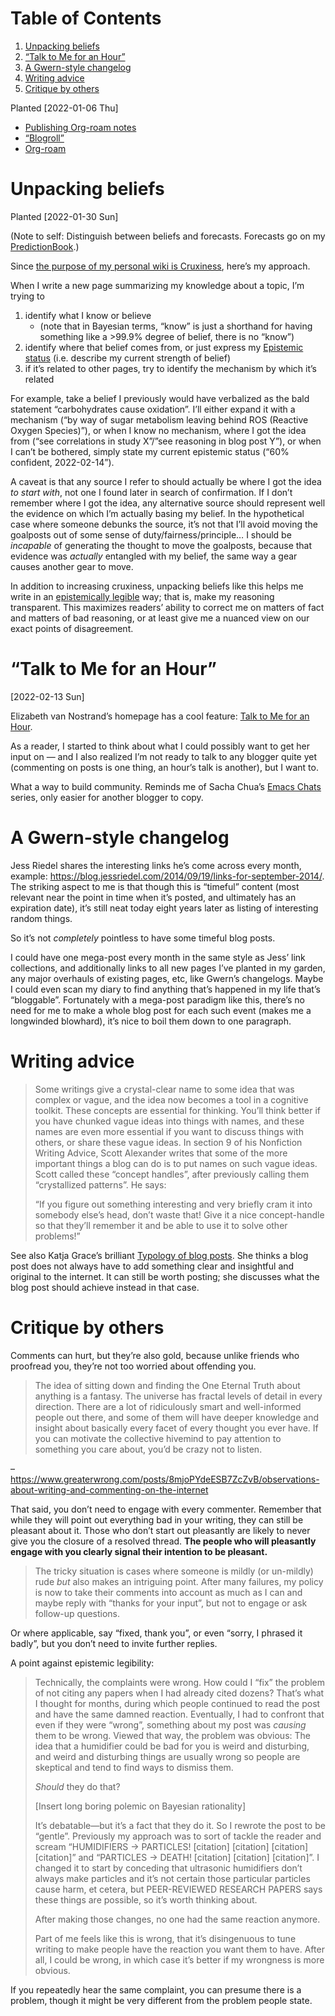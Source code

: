 
# Table of Contents

1.  [Unpacking beliefs](#org85f03fe)
2.  [&ldquo;Talk to Me for an Hour&rdquo;](#org51d14d7)
3.  [A Gwern-style changelog](#orgfc8544a)
4.  [Writing advice](#org9c8033f)
5.  [Critique by others](#orgd1898ff)

Planted <span class="timestamp-wrapper"><span class="timestamp">[2022-01-06 Thu]</span></span>

-   [Publishing Org-roam notes](../2022-01-09-publishing-org-roam-notes.md)
-   [&ldquo;Blogroll&rdquo;](2022-01-17-blogroll.md)
-   [Org-roam](2022-01-04-roam.md)


<a id="org85f03fe"></a>

# Unpacking beliefs

Planted <span class="timestamp-wrapper"><span class="timestamp">[2022-01-30 Sun]</span></span>

(Note to self:  Distinguish between beliefs and forecasts.  Forecasts go on my [PredictionBook](../2022-02-14-predictionbook.md).)

Since [the purpose of my personal wiki is Cruxiness](../2022-02-14-the-purpose-of-my-personal-wiki-is-cruxiness.md), here&rsquo;s my approach.

When I write a new page summarizing my knowledge about a topic, I&rsquo;m trying to

1.  identify what I know or believe
    -   (note that in Bayesian terms, &ldquo;know&rdquo; is just a shorthand for having something like a >99.9% degree of belief, there is no &ldquo;know&rdquo;)
2.  identify where that belief comes from, or just express my [Epistemic status](../2022-01-13-epistemic-status.md) (i.e. describe my current strength of belief)
3.  if it&rsquo;s related to other pages, try to identify the mechanism by which it&rsquo;s related

For example, take a belief I previously would have verbalized as the bald statement “carbohydrates cause oxidation”.  I&rsquo;ll either expand it with a mechanism (“by way of sugar metabolism leaving behind ROS (Reactive Oxygen Species)”), or when I know no mechanism, where I got the idea from (“see correlations in study X”/”see reasoning in blog post Y”), or when I can’t be bothered, simply state my current epistemic status (“60% confident, 2022-02-14”).

A caveat is that any source I refer to should actually be where I got the idea *to start with*, not one I found later in search of confirmation.  If I don&rsquo;t remember where I got the idea, any alternative source should represent well the evidence on which I&rsquo;m actually basing my belief.  In the hypothetical case where someone debunks the source, it&rsquo;s not that I&rsquo;ll avoid moving the goalposts out of some sense of duty/fairness/principle&#x2026;  I should be *incapable* of generating the thought to move the goalposts, because that evidence was *actually* entangled with my belief, the same way a gear causes another gear to move.

In addition to increasing cruxiness, unpacking beliefs like this helps me write in an [epistemically legible](https://www.greaterwrong.com/posts/jbE85wCkRr9z7tqmD/epistemic-legibility) way; that is, make my reasoning transparent.  This maximizes readers&rsquo; ability to correct me on matters of fact and matters of bad reasoning, or at least give me a nuanced view on our exact points of disagreement.


<a id="org51d14d7"></a>

# &ldquo;Talk to Me for an Hour&rdquo;

<span class="timestamp-wrapper"><span class="timestamp">[2022-02-13 Sun]</span></span>

Elizabeth van Nostrand&rsquo;s homepage has a cool feature: [Talk to Me for an Hour](https://acesounderglass.com/2020/04/18/talk-to-me-for-an-hour-2/).

As a reader, I started to think about what I could possibly want to get her input on &#x2014; and I also realized I&rsquo;m not ready to talk to any blogger quite yet (commenting on posts is one thing, an hour&rsquo;s talk is another), but I want to.

What a way to build community. Reminds me of Sacha Chua&rsquo;s [Emacs Chats](../2022-01-23-excerpts-from-sacha-s-emacs-chats.md) series, only easier for another blogger to copy.


<a id="orgfc8544a"></a>

# A Gwern-style changelog

Jess Riedel shares the interesting links he&rsquo;s come across every month, example: <https://blog.jessriedel.com/2014/09/19/links-for-september-2014/>. The striking aspect to me is that though this is &ldquo;timeful&rdquo; content (most relevant near the point in time when it&rsquo;s posted, and ultimately has an expiration date), it&rsquo;s still neat today eight years later as listing of interesting random things.

So it&rsquo;s not *completely* pointless to have some timeful blog posts.

I could have one mega-post every month in the same style as Jess&rsquo; link collections, and additionally links to all new pages I&rsquo;ve planted in my garden, any major overhauls of existing pages, etc, like Gwern&rsquo;s changelogs. Maybe I could even scan my diary to find anything that&rsquo;s happened in my life that&rsquo;s &ldquo;bloggable&rdquo;. Fortunately with a mega-post paradigm like this, there&rsquo;s no need for me to make a whole blog post for each such event (makes me a longwinded blowhard), it&rsquo;s nice to boil them down to one paragraph.


<a id="org9c8033f"></a>

# Writing advice

> Some writings give a crystal-clear name to some idea that was complex or vague, and the idea now becomes a tool in a cognitive toolkit. These concepts are essential for thinking. You’ll think better if you have chunked vague ideas into things with names, and these names are even more essential if you want to discuss things with others, or share these vague ideas. In section 9 of his Nonfiction Writing Advice, Scott Alexander writes that some of the more important things a blog can do is to put names on such vague ideas. Scott called these “concept handles”, after previously calling them “crystallized patterns”. He says:
> 
> &ldquo;If you figure out something interesting and very briefly cram it into somebody else’s head, don’t waste that! Give it a nice concept-handle so that they’ll remember it and be able to use it to solve other problems!&rdquo;

See also Katja Grace&rsquo;s brilliant [Typology of blog posts](https://www.greaterwrong.com/posts/HjL6pkiypGwBHqrwN/typology-of-blog-posts-that-don-t-always-add-anything-clear).  She thinks a blog post does not always have to add something clear and insightful and original to the internet.  It can still be worth posting; she discusses what the blog post should achieve instead in that case.


<a id="orgd1898ff"></a>

# Critique by others

Comments can hurt, but they&rsquo;re also gold, because unlike friends who proofread you, they&rsquo;re not too worried about offending you.

> The idea of sitting down and finding the One Eternal Truth about anything is a fantasy. The universe has fractal levels of detail in every direction. There are a lot of ridiculously smart and well-informed people out there, and some of them will have deeper knowledge and insight about basically every facet of every thought you ever have. If you can motivate the collective hivemind to pay attention to something you care about, you’d be crazy not to listen.

&#x2013; <https://www.greaterwrong.com/posts/8mjoPYdeESB7ZcZvB/observations-about-writing-and-commenting-on-the-internet>

That said, you don&rsquo;t need to engage with every commenter.  Remember that while they will point out everything bad in your writing, they can still be pleasant about it.  Those who don&rsquo;t start out pleasantly are likely to never give you the closure of a resolved thread.  **The people who will pleasantly engage with you clearly signal their intention to be pleasant.**

> The tricky situation is cases where someone is mildly (or un-mildly) rude *but* also makes an intriguing point. After many failures, my policy is now to take their comments into account as much as I can and maybe reply with “thanks for your input”, but not to engage or ask follow-up questions.

Or where applicable, say &ldquo;fixed, thank you&rdquo;, or even &ldquo;sorry, I phrased it badly&rdquo;, but you don&rsquo;t need to invite further replies.

A point against epistemic legibility:

> Technically, the complaints were wrong.  How could I “fix” the problem of not citing any papers when I had already cited dozens?  That’s what I thought for months, during which people continued to read the post and have the same damned reaction.  Eventually, I had to confront that even if they were “wrong”, something about my post was *causing* them to be wrong.  Viewed that way, the problem was obvious: The idea that a humidifier could be bad for you is weird and disturbing, and weird and disturbing things are usually wrong so people are skeptical and tend to find ways to dismiss them.
> 
> *Should* they do that?
> 
> [Insert long boring polemic on Bayesian rationality]
> 
> It’s debatable—but it’s a fact that they do it.  So I rewrote the post to be “gentle”. Previously my approach was to sort of tackle the reader and scream “HUMIDIFIERS → PARTICLES!  [citation] [citation] [citation] [citation]” and “PARTICLES → DEATH! [citation] [citation] [citation]”.  I changed it to start by conceding that ultrasonic humidifiers don’t always make particles and it’s not certain those particular particles cause harm, et cetera, but PEER-REVIEWED RESEARCH PAPERS says these things are possible, so it’s worth thinking about.
> 
> After making those changes, no one had the same reaction anymore.
> 
> Part of me feels like this is wrong, that it’s disingenuous to tune writing to make people have the reaction you want them to have.  After all, I could be wrong, in which case it’s better if my wrongness is more obvious.

If you repeatedly hear the same complaint, you can presume there is a problem, though it might be very different from the problem people state.

